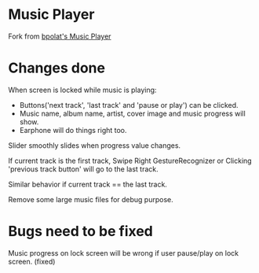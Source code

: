 Music Player
============

Fork from [bpolat's Music Player](https://github.com/bpolat/Music-Player)


Changes done
============

When screen is locked while music is playing:
  * Buttons('next track', 'last track' and 'pause or play') can be clicked.
  * Music name, album name, artist, cover image and music progress will show.
  * Earphone will do things right too.
  
Slider smoothly slides when progress value changes.

If current track is the first track, Swipe Right GestureRecognizer or Clicking 'previous track button' will go to the last track.

Similar behavior if current track == the last track.

Remove some large music files for debug purpose.

Bugs need to be fixed
=========

Music progress on lock screen will be wrong if user pause/play on lock screen. (fixed)

  





